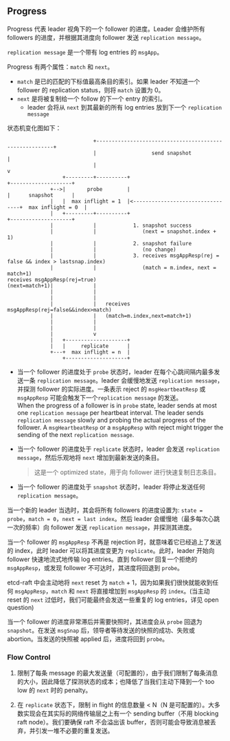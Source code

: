 ## Progress

Progress 代表 leader 视角下的一个 follower 的进度。Leader 会维护所有 followers 的进度，并根据其进度向 follower 发送 `replication message`。

`replication message` 是一个带有 log entries 的 `msgApp`。

Progress 有两个属性：`match` 和 `next`。
- `match` 是已的匹配的下标值最高条目的索引。如果 leader 不知道一个 follower 的 replication status，则将 `match` 设置为 0。
- `next` 是将被复制给一个 follow 的下一个 entry 的索引。
  - leader 会将从 `next` 到其最新的所有 log entries 放到下一个 `replication message`

状态机变化图如下：
```
                            +--------------------------------------------------------+          
                            |                  send snapshot                         |          
                            |                                                        v          
                  +---------+----------+                                  +--------------------+
              +-->|       probe        |                                  |      snapshot      |
              |   |  max inflight = 1  |<---------------------------------+  max inflight = 0  |
              |   +---------+----------+                                  +--------------------+
              |             |            1. snapshot success                                    
              |             |               (next = snapshot.index + 1)                           
              |             |            2. snapshot failure                                    
              |             |               (no change)                                         
              |             |            3. receives msgAppResp(rej = false && index > lastsnap.index)
              |             |               (match = m.index, next = match+1)                        
receives msgAppResp(rej=true)                                                                   
(next=match+1)|             |                                                                   
              |             |                                                                   
              |             |                                                                   
              |             |   receives msgAppResp(rej=false&&index>match)                     
              |             |   (match=m.index,next=match+1)                                    
              |             |                                                                   
              |             |                                                                   
              |             v                                                                   
              |   +--------------------+                                                        
              |   |     replicate      |                                                        
              +---+  max inflight = n  |                                                        
                  +--------------------+                                                        
```
- 当一个 follower 的进度处于 `probe` 状态时，leader 在每个心跳间隔内最多发送一条 `replication message`。leader 会缓慢地发送 `replication message`，并探测 follower 的实际进度。一条表示 reject 的 `msgHeartbeatResp` 或 `msgAppResp` 可能会触发下一个`replication message` 的发送。  
When the progress of a follower is in `probe` state, leader sends at most one `replication message` per heartbeat interval. The leader sends `replication message` slowly and probing the actual progress of the follower. A `msgHeartbeatResp` or a `msgAppResp` with reject might trigger the sending of the next `replication message`.

- 当一个 follower 的进度处于 `replicate` 状态时，leader 会发送 `replication message`，然后乐观地将 `next` 增加到最新发送的条目。
    > 这是一个 optimized state，用于向 follower 进行快速复制日志条目。

- 当一个 follower 的进度处于 `snapshot` 状态时，leader 将停止发送任何 `replication message`。


当一个新的 leader 当选时，其会将所有 followers 的进度设置为: `state = probe`，`match = 0`，`next = last index`。然后 leader 会缓慢地（最多每次心跳一次的频率）向 follower 发送 `replication message`，并探测其进度。

当一个 follower 的 `msgAppResp` 不再是 rejection 时，就意味着它已经追上了发送的 index，此时 leader 可以将其进度变更为 `replicate`。此时，leader 开始向 follower 快速地流式地传输 log entries。直到 follower 回复一个拒绝的 `msgAppResp`，或发现 follower 不可达时，其进度将回退到 `probe`。

etcd-raft 中会主动地将 `next` reset 为 `match` + 1，因为如果我们很快就能收到任何 `msgAppResp`，`match` 和 `next` 将直接增加到 `msgAppResp` 的 `index`。(当主动 reset 的 `next` 过低时，我们可能最终会发送一些重复的 log entries，详见 open question)

当一个 follower 的进度非常滞后并需要快照时，其进度会从 `probe` 回退为 `snapshot`。在发送 `msgSnap` 后，领导者等待发送的快照的成功、失败或 abortion。当发送的快照被 applied 后，进度将回到 `probe`。

### Flow Control
1. 限制了每条 message 的最大发送量（可配置的），由于我们限制了每条消息的大小，因此降低了探测状态的成本；也降低了当我们主动下降到一个 too low 的 `next` 时的 penalty。

2. 在 `replicate` 状态下，限制 in flight 的信息数量 < N（N 是可配置的）。大多数实现会在其实际的网络传输层之上有一个 sending buffer（不用 blocking raft node）。我们要确保 raft 不会溢出该 buffer，否则可能会导致消息被丢弃，并引发一堆不必要的重复发送。